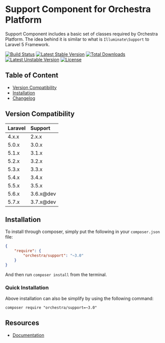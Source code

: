 Support Component for Orchestra Platform
==============

Support Component includes a basic set of classes required by Orchestra Platform. The idea behind it is similar to what is `Illuminate\Support` to Laravel 5 Framework.

[![Build Status](https://travis-ci.org/orchestral/support.svg?branch=master)](https://travis-ci.org/orchestral/support)
[![Latest Stable Version](https://poser.pugx.org/orchestra/support/version)](https://packagist.org/packages/orchestra/support)
[![Total Downloads](https://poser.pugx.org/orchestra/support/downloads)](https://packagist.org/packages/orchestra/support)
[![Latest Unstable Version](https://poser.pugx.org/orchestra/support/v/unstable)](//packagist.org/packages/orchestra/support)
[![License](https://poser.pugx.org/orchestra/support/license)](https://packagist.org/packages/orchestra/support)

## Table of Content

* [Version Compatibility](#version-compatibility)
* [Installation](#installation)
* [Changelog](https://github.com/orchestral/support/releases)

## Version Compatibility

Laravel    | Support
:----------|:----------
 4.x.x     | 2.x.x
 5.0.x     | 3.0.x
 5.1.x     | 3.1.x
 5.2.x     | 3.2.x
 5.3.x     | 3.3.x
 5.4.x     | 3.4.x
 5.5.x     | 3.5.x
 5.6.x     | 3.6.x@dev
 5.7.x     | 3.7.x@dev

## Installation

To install through composer, simply put the following in your `composer.json` file:

```json
{
    "require": {
        "orchestra/support": "~3.0"
    }
}
```

And then run `composer install` from the terminal.

### Quick Installation

Above installation can also be simplify by using the following command:

    composer require "orchestra/support=~3.0"

## Resources

* [Documentation](http://orchestraplatform.com/docs/latest/components/support)
